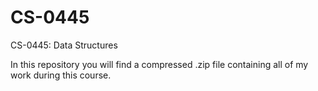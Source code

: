 # CS-0445
CS-0445: Data Structures

In this repository you will find a compressed .zip file containing all of my work during this course.
